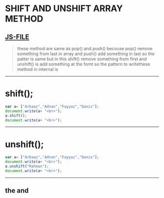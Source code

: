 # SHIFT AND UNSHIFT ARRAY METHOD
[JS-FILE](../js/39-shift-and-unshift-Array-method.js)
---
> these method are same as pop() and push() becouse pop() remove something from last in array and push() add something in last so the patter is same but in this shift() remove something from first and unshift() is add something at the fornt so the pattern to writethese method in internal is

---
# shift();

```javascript
var a= ["Arbaaz","Adnan","Fayyaz","Danis"];
document.write(a+ "<br>");
a.shift();
document.write(a+ "<br>");
```
---
# unshift();
```javascript
var a= ["Arbaaz","Adnan","Fayyaz","Danis"];
document.write(a+ "<br>");
a.unshift("Rahman");
document.write(a+ "<br>");
```
---
## the and